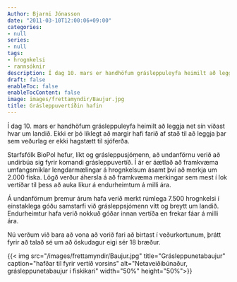 ```yaml
---
Author: Bjarni Jónasson
date: "2011-03-10T12:00:06+09:00"
categories:
- null
series:
- null
tags:
- hrognkelsi
- rannsóknir
description: Í dag 10. mars er handhöfum grásleppuleyfa heimilt að leggja net sín víðast hvar um landið. Ekki er þó líklegt að margir hafi farið af stað til að leggja þar...
draft: false
enableToc: false
enableTocContent: false
image: images/frettamyndir/Baujur.jpg
title: Grásleppuvertíðin hafin
---
```



Í dag 10. mars er handhöfum grásleppuleyfa heimilt að leggja net sín víðast hvar um landið. Ekki er þó líklegt að margir hafi farið af stað til að leggja þar sem veðurlag er ekki hagstætt til sjóferða.

Starfsfólk BioPol hefur, líkt og grásleppusjómenn, að undanförnu verið að undirbúa sig fyrir komandi grásleppuvertíð. Í ár er áætlað að framkvæma umfangsmiklar lengdarmælingar á hrognkelsum ásamt því að merkja um 2.000 fiska. Lögð verður áhersla á að framkvæma merkingar sem mest í lok vertíðar til þess að auka líkur á endurheimtum á milli ára.

Á undanförnum þremur árum hafa verið merkt rúmlega 7.500 hrognkelsi í einstaklega góðu samstarfi við grásleppsjómenn vítt og breytt um landið. Endurheimtur hafa verið nokkuð góðar innan vertíða en frekar fáar á milli ára.

Nú verðum við bara að vona að vorið fari að birtast í veðurkortunum, þrátt fyrir að talað sé um að öskudagur eigi sér 18 bræður.

{{< img src="/images/frettamyndir/Baujur.jpg" title="Grásleppunetabaujur" caption="hafðar til fyrir vertíð vorsins" alt="Netaveiðibúnaður, grásleppunetabaujur í fiskikari" width="50%" height="50%">}}
